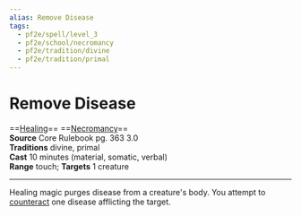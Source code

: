 ```yaml
---
alias: Remove Disease
tags:
  - pf2e/spell/level_3
  - pf2e/school/necromancy
  - pf2e/tradition/divine
  - pf2e/tradition/primal
---
```


# Remove Disease

==[Healing](../../../Traits/Healing.md)== ==[Necromancy](../../../Traits/Necromancy.md)==  
__Source__ Core Rulebook pg. 363 3.0  
**Traditions** divine, primal  
**Cast** 10 minutes (material, somatic, verbal)  
**Range** touch; **Targets** 1 creature

---

Healing magic purges disease from a creature's body. You attempt to [counteract](../../../Rules/Counteracting.md) one disease afflicting the target.

